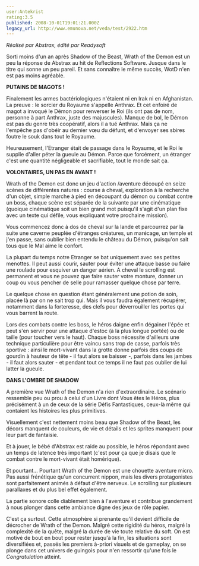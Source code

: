 ```yaml
---
user:Antekrist
rating:3.5
published: 2008-10-01T19:01:21.000Z
legacy_url: http://www.emunova.net/veda/test/2922.htm
---
```

_Réalisé par Abstrax, édité par Readysoft_  

  

Sorti moins d'un an après Shadow of the Beast, Wrath of the Demon est un peu la réponse de Abstrax au hit de Reflections Software. Jusque dans le titre qui sonne un peu pareil. Et sans connaître le même succès, WotD n'en est pas moins agréable.  

  

**PUTAINS DE MAGOTS !**  

Finalement les armes bactériologiques n'étaient ni en Irak ni en Afghanistan. La preuve : le sorcier du Royaume s'appelle Anthrax. Et cet enfoiré de magot a invoqué le Démon pour renverser le Roi (ils ont pas de nom, personne à part Anthrax, juste des majuscules). Manque de bol, le Démon est pas du genre très coopératif, alors il a tué Anthrax. Mais ça ne l'empêche pas d'obéir au dernier vœu du défunt, et d'envoyer ses sbires foutre le souk dans tout le Royaume.  

Heureusement, l'Etranger était de passage dans le Royaume, et le Roi le supplie d'aller péter la gueule au Démon. Parce que forcément, un étranger c'est une quantité négligeable et sacrifiable, tout le monde sait ça.  

  

**VOLONTAIRES, UN PAS EN AVANT !**  

Wrath of the Demon est donc un jeu d'action /aventure découpé en seize scènes de différentes natures : course à cheval, exploration à la recherche d'un objet, simple marche à pied en découpant du démon ou combat contre un boss, chaque scène est séparée de la suivante par une cinématique (quoique cinématique soit un bien grand mot puisqu'il s'agit d'un plan fixe avec un texte qui défile, vous expliquant votre prochaine mission).  

Vous commencez donc à dos de cheval sur la lande et parcourrez par la suite une caverne peuplée d'étranges créatures, un marécage, un temple et j'en passe, sans oublier bien entendu le château du Démon, puisqu'on sait tous que le Mal aime le confort.  

La plupart du temps notre Etranger se bat uniquement avec ses petites menottes. Il peut aussi courir, sauter pour éviter une attaque basse ou faire une roulade pour esquiver un danger aérien. A cheval le scrolling est permanent et vous ne pouvez que faire sauter votre monture, donner un coup ou vous pencher de selle pour ramasser quelque chose par terre.  

Le quelque chose en question étant généralement une potion de soin, placée là par on ne sait trop qui. Mais il vous faudra également récupérer, notamment dans la forteresse, des clefs pour déverrouiller les portes qui vous barrent la route.  

Lors des combats contre les boss, le héros daigne enfin dégainer l'épée et peut s'en servir pour une attaque d'estoc (à la plus longue portée) ou de taille (pour toucher vers le haut). Chaque boss nécessite d'ailleurs une technique particulière pour être vaincu sans trop de casse, parfois très sportive : ainsi le mort-vivant dans la grotte donne parfois des coups de gourdin à hauteur de tête - il faut alors se baisser -, parfois dans les jambes - il faut alors sauter - et pendant tout ce temps il ne faut pas oublier de lui latter la gueule.  

  

**DANS L'OMBRE DE SHADOW**  

A première vue Wrath of the Demon n'a rien d'extraordinaire. Le scénario ressemble peu ou prou à celui d'un Livre dont Vous êtes le Héros, plus précisément à un de ceux de la série Défis Fantastiques, ceux-là même qui contaient les histoires les plus primitives.  

Visuellement c'est nettement moins beau que Shadow of the Beast, les décors manquent de couleurs, de vie et détails et les sprites manquent pour leur part de fantaisie.  

Et à jouer, le bébé d'Abstrax est raide au possible, le héros répondant avec un temps de latence très important (c'est pour ça que je disais que le combat contre le mort-vivant était homérique).  

  

Et pourtant... Pourtant Wrath of the Demon est une chouette aventure micro. Pas aussi frénétique qu'un concurrent nippon, mais les divers protagonistes sont parfaitement animés à défaut d'être nerveux. Le scrolling sur plusieurs parallaxes et du plus bel effet également.  

La partie sonore colle diablement bien à l'aventure et contribue grandement à nous plonger dans cette ambiance digne des jeux de rôle papier.  

C'est ça surtout. Cette atmosphère si prenante qu'il devient difficile de décrocher de Wrath of the Demon. Malgré cette rigidité du héros, malgré la complexité de la quête, malgré la durée de vie toute relative du soft. On est motivé de bout en bout pour rester jusqu'à la fin, les situations sont diversifiées et, passés les premiers à-priori visuels et de gameplay, on se plonge dans cet univers de guingois pour n'en ressortir qu'une fois le _Congratulation_ atteint.